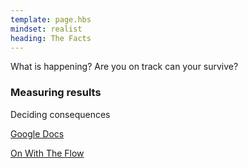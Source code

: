 ```yaml
---
template: page.hbs
mindset: realist
heading: The Facts
---
```


What is happening? Are you on track can your survive?

### Measuring results

Deciding consequences


<p class='u-textCenter'>
  <a class='u-linkBorderBottom' target='_blank' href='https://drive.google.com/#folders/0BzCKEVhwdQRsZVpaYW5aYzZlaUU'>Google Docs</a>
</p>


<p class='u-textCenter u-paddingTl'>
  <a class='u-linkBorderBottom'  href='/#the-beginners-mind'>On With The Flow</a>
</p>
